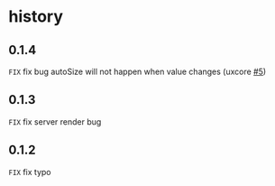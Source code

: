 # history

## 0.1.4

`FIX` fix bug autoSize will not happen when value changes (uxcore [#5](https://github.com/uxcore/uxcore/issues/5))

## 0.1.3

`FIX` fix server render bug

## 0.1.2

`FIX` fix typo 